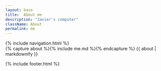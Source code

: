 ```yaml
---
layout: base
title:  About me
description: "Javier's computer"
className: About
permalink: me
---
```


<div class="Content">
  {% include navigation.html %}

  <div class="Content__inner">
    {% capture about %}{% include me.md %}{% endcapture %}
    {{ about | markdownify }}
  </div>

  {% include footer.html %}
</div>

